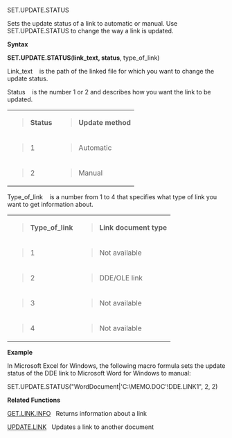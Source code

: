 SET.UPDATE.STATUS

Sets the update status of a link to automatic or manual. Use
SET.UPDATE.STATUS to change the way a link is updated.

**Syntax**

**SET.UPDATE.STATUS**(**link\_text, status**, type\_of\_link)

Link\_text    is the path of the linked file for which you want to
change the update status.

Status    is the number 1 or 2 and describes how you want the link to be
updated.

<table>
<tbody>
<tr class="odd">
<td><blockquote>
<p><strong>Status</strong></p>
</blockquote></td>
<td><blockquote>
<p><strong>Update method</strong></p>
</blockquote></td>
</tr>
<tr class="even">
<td><blockquote>
<p>1</p>
</blockquote></td>
<td><blockquote>
<p>Automatic</p>
</blockquote></td>
</tr>
<tr class="odd">
<td><blockquote>
<p>2</p>
</blockquote></td>
<td><blockquote>
<p>Manual</p>
</blockquote></td>
</tr>
</tbody>
</table>

Type\_of\_link    is a number from 1 to 4 that specifies what type of
link you want to get information about.

<table>
<tbody>
<tr class="odd">
<td><blockquote>
<p><strong>Type_of_link</strong></p>
</blockquote></td>
<td><blockquote>
<p><strong>Link document type</strong></p>
</blockquote></td>
</tr>
<tr class="even">
<td><blockquote>
<p>1</p>
</blockquote></td>
<td><blockquote>
<p>Not available</p>
</blockquote></td>
</tr>
<tr class="odd">
<td><blockquote>
<p>2</p>
</blockquote></td>
<td><blockquote>
<p>DDE/OLE link</p>
</blockquote></td>
</tr>
<tr class="even">
<td><blockquote>
<p>3</p>
</blockquote></td>
<td><blockquote>
<p>Not available</p>
</blockquote></td>
</tr>
<tr class="odd">
<td><blockquote>
<p>4</p>
</blockquote></td>
<td><blockquote>
<p>Not available</p>
</blockquote></td>
</tr>
</tbody>
</table>

**Example**

In Microsoft Excel for Windows, the following macro formula sets the
update status of the DDE link to Microsoft Word for Windows to manual:

SET.UPDATE.STATUS("WordDocument|'C:\\MEMO.DOC'\!DDE.LINK1", 2, 2)

**Related Functions**

[GET.LINK.INFO](GET.LINK.INFO.md)   Returns information about a link

[UPDATE.LINK](UPDATE.LINK.md)   Updates a link to another document


